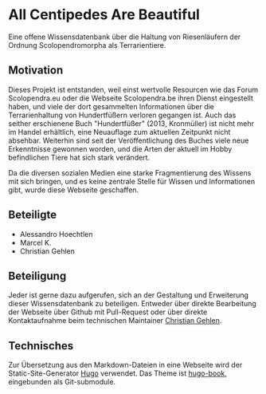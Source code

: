 # All Centipedes Are Beautiful

Eine offene Wissensdatenbank über die Haltung von Riesenläufern der Ordnung Scolopendromorpha als Terrarientiere.

## Motivation

Dieses Projekt ist entstanden, weil einst wertvolle Resourcen wie das Forum Scolopendra.eu oder die Webseite Scolopendra.be ihren Dienst eingestellt haben, und viele der dort gesammelten Informationen über die Terrarienhaltung von Hundertfüßern verloren gegangen ist. Auch das seither erschienene Buch "Hundertfüßer" (2013, Kronmüller) ist nicht mehr im Handel erhältlich, eine Neuauflage zum aktuellen Zeitpunkt nicht absehbar. Weiterhin sind seit der Veröffentlichung des Buches viele neue Erkenntnisse gewonnen worden, und die Arten der aktuell im Hobby befindlichen Tiere hat sich stark verändert.  

Da die diversen sozialen Medien eine starke Fragmentierung des Wissens mit sich bringen, und es keine zentrale Stelle für Wissen und Informationen gibt, wurde diese Webseite geschaffen.

## Beteiligte

- Alessandro Hoechtlen
- Marcel K.
- Christian Gehlen

## Beteiligung

Jeder ist gerne dazu aufgerufen, sich an der Gestaltung und Erweiterung dieser Wissensdatenbank zu beteiligen. Entweder über direkte Bearbeitung der Webseite über Github mit Pull-Request oder über direkte Kontaktaufnahme beim technischen Maintainer [Christian Gehlen](mailto:chr.schmitz01@gmail.com).

## Technisches

Zur Übersetzung aus den Markdown-Dateien in eine Webseite wird der Static-Site-Generator [Hugo](https://gohugo.io) verwendet. Das Theme ist [hugo-book](https://github.com/alex-shpak/hugo-book), eingebunden als Git-submodule.
